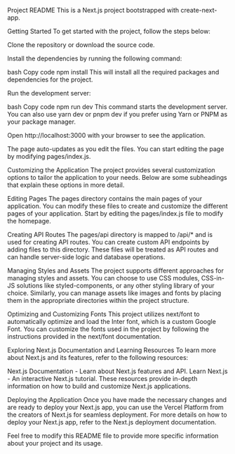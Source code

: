 Project README
This is a Next.js project bootstrapped with create-next-app.

Getting Started
To get started with the project, follow the steps below:

Clone the repository or download the source code.

Install the dependencies by running the following command:

bash
Copy code
npm install
This will install all the required packages and dependencies for the project.

Run the development server:

bash
Copy code
npm run dev
This command starts the development server. You can also use yarn dev or pnpm dev if you prefer using Yarn or PNPM as your package manager.

Open http://localhost:3000 with your browser to see the application.

The page auto-updates as you edit the files. You can start editing the page by modifying pages/index.js.

Customizing the Application
The project provides several customization options to tailor the application to your needs. Below are some subheadings that explain these options in more detail.

Editing Pages
The pages directory contains the main pages of your application. You can modify these files to create and customize the different pages of your application. Start by editing the pages/index.js file to modify the homepage.

Creating API Routes
The pages/api directory is mapped to /api/* and is used for creating API routes. You can create custom API endpoints by adding files to this directory. These files will be treated as API routes and can handle server-side logic and database operations.

Managing Styles and Assets
The project supports different approaches for managing styles and assets. You can choose to use CSS modules, CSS-in-JS solutions like styled-components, or any other styling library of your choice. Similarly, you can manage assets like images and fonts by placing them in the appropriate directories within the project structure.

Optimizing and Customizing Fonts
This project utilizes next/font to automatically optimize and load the Inter font, which is a custom Google Font. You can customize the fonts used in the project by following the instructions provided in the next/font documentation.

Exploring Next.js Documentation and Learning Resources
To learn more about Next.js and its features, refer to the following resources:

Next.js Documentation - Learn about Next.js features and API.
Learn Next.js - An interactive Next.js tutorial.
These resources provide in-depth information on how to build and customize Next.js applications.

Deploying the Application
Once you have made the necessary changes and are ready to deploy your Next.js app, you can use the Vercel Platform from the creators of Next.js for seamless deployment. For more details on how to deploy your Next.js app, refer to the Next.js deployment documentation.

Feel free to modify this README file to provide more specific information about your project and its usage.
